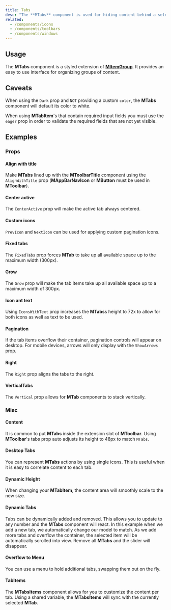 ```yaml
---
title: Tabs
desc: "The **MTabs** component is used for hiding content behind a selectable item. This can also be used as a pseudo-navigation for a page, where the tabs are links and the tab-items are the content."
related:
  - /components/icons
  - /components/toolbars
  - /components/windows
---
```


## Usage

The **MTabs** component is a styled extension of [**MItemGroup**](/components/item-groups). It provides an easy to use
interface for organizing groups of content.

<example file="" />

## Caveats

<!--alert:warning--> 
When using the `Dark` prop and `NOT` providing a custom `color`, the **MTabs** component will default its color to white.
<!--alert:warning--> 

<!--alert:warning--> 
When using **MTabItem**'s that contain required input fields you must use the `eager` prop in order to validate the required fields that are not yet visible.
<!--alert:warning--> 

## Examples

### Props

#### Align with title

Make **MTabs** lined up with the **MToolbarTitle** component using the `AlignWithTitle` prop (**MAppBarNavIcon**
or **MButton** must be used in **MToolbar**).

<example file="" />

#### Center active

The `CenterActive` prop will make the active tab always centered.

<example file="" />

#### Custom icons

`PrevIcon` and `NextIcon` can be used for applying custom pagination icons.

<example file="" />

#### Fixed tabs

The `FixedTabs` prop forces **MTab** to take up all available space up to the maximum width (300px).

<example file="" />

#### Grow

The `Grow` prop will make the tab items take up all available space up to a maximum width of 300px.

<example file="" />

#### Icon ant text

Using `IconsWithText` prop increases the **MTabs**s height to 72x to allow for both icons as well as text to be used.

<example file="" />

#### Pagination

If the tab items overflow their container, pagination controls will appear on desktop. For mobile devices, arrows will
only display with the `ShowArrows` prop.

<example file="" />

#### Right

The `Right` prop aligns the tabs to the right.

<example file="" />

#### VerticalTabs

The `Vertical` prop allows for **MTab** components to stack vertically.

<example file="" />

### Misc

#### Content

It is common to put **MTabs** inside the extension slot of **MToolbar**. Using **MToolbar**'s tabs prop auto adjusts its height to 48px to match `MTabs`.

<example file="" />

#### Desktop Tabs

You can represent **MTabs** actions by using single icons. This is useful when it is easy to correlate content to each tab.

<example file="" />

#### Dynamic Height

When changing your **MTabItem**, the content area will smoothly scale to the new size.

<example file="" />

#### Dynamic Tabs

Tabs can be dynamically added and removed. This allows you to update to any number and the **MTabs** component will react. In this example when we add a new tab, we automatically change our model to match. As we add more tabs and overflow the container, the selected item will be automatically scrolled into view. Remove all **MTabs** and the slider will disappear.

<example file="" />

#### Overflow to Menu

You can use a menu to hold additional tabs, swapping them out on the fly.

<example file="" />

#### TabItems

The **MTabsItems** component allows for you to customize the content per tab. Using a shared variable, the **MTabsItems** will sync with the currently selected **MTab**.

<example file="" />